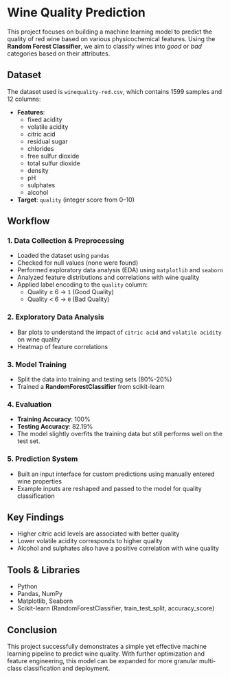 # Wine Quality Prediction 

This project focuses on building a machine learning model to predict the quality of red wine based on various physicochemical features. Using the **Random Forest Classifier**, we aim to classify wines into *good* or *bad* categories based on their attributes.

## Dataset

The dataset used is `winequality-red.csv`, which contains 1599 samples and 12 columns:

- **Features**:
  - fixed acidity
  - volatile acidity
  - citric acid
  - residual sugar
  - chlorides
  - free sulfur dioxide
  - total sulfur dioxide
  - density
  - pH
  - sulphates
  - alcohol
- **Target**: `quality` (integer score from 0–10)

##  Workflow

### 1. **Data Collection & Preprocessing**
- Loaded the dataset using `pandas`
- Checked for null values (none were found)
- Performed exploratory data analysis (EDA) using `matplotlib` and `seaborn`
- Analyzed feature distributions and correlations with wine quality
- Applied label encoding to the `quality` column:  
  - Quality ≥ 6 → `1` (Good Quality)  
  - Quality < 6 → `0` (Bad Quality)

### 2. **Exploratory Data Analysis**
- Bar plots to understand the impact of `citric acid` and `volatile acidity` on wine quality
- Heatmap of feature correlations

### 3. **Model Training**
- Split the data into training and testing sets (80%-20%)
- Trained a **RandomForestClassifier** from scikit-learn

### 4. **Evaluation**
- **Training Accuracy**: 100%
- **Testing Accuracy**: 82.19%
- The model slightly overfits the training data but still performs well on the test set.

### 5. **Prediction System**
- Built an input interface for custom predictions using manually entered wine properties
- Example inputs are reshaped and passed to the model for quality classification

##  Key Findings

- Higher citric acid levels are associated with better quality
- Lower volatile acidity corresponds to higher quality
- Alcohol and sulphates also have a positive correlation with wine quality

##  Tools & Libraries

- Python
- Pandas, NumPy
- Matplotlib, Seaborn
- Scikit-learn (RandomForestClassifier, train_test_split, accuracy_score)


##  Conclusion

This project successfully demonstrates a simple yet effective machine learning pipeline to predict wine quality. With further optimization and feature engineering, this model can be expanded for more granular multi-class classification and deployment.
